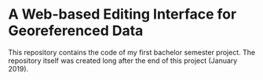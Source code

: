 # A Web-based Editing Interface for Georeferenced Data

This repository contains the code of my first bachelor semester project. The repository itself was created long after the end of this project (January 2019).

